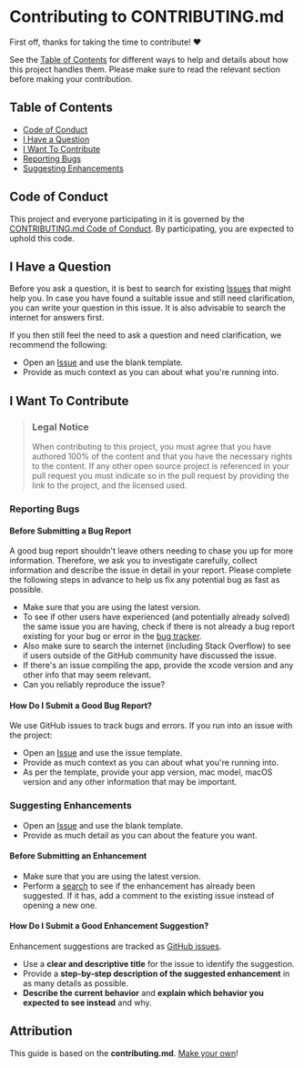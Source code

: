 # Contributing to CONTRIBUTING.md

First off, thanks for taking the time to contribute! ❤️

See the [Table of Contents](#table-of-contents) for different ways to help and details about how this project handles them. Please make sure to read the relevant section before making your contribution.


## Table of Contents

- [Code of Conduct](#code-of-conduct)
- [I Have a Question](#i-have-a-question)
- [I Want To Contribute](#i-want-to-contribute)
- [Reporting Bugs](#reporting-bugs)
- [Suggesting Enhancements](#suggesting-enhancements)


## Code of Conduct

This project and everyone participating in it is governed by the
[CONTRIBUTING.md Code of Conduct](CODE_OF_CONDUCT.md).
By participating, you are expected to uphold this code.


## I Have a Question

Before you ask a question, it is best to search for existing [Issues](issues) that might help you. In case you have found a suitable issue and still need clarification, you can write your question in this issue. It is also advisable to search the internet for answers first.

If you then still feel the need to ask a question and need clarification, we recommend the following:

- Open an [Issue](/issues/new) and use the blank template.
- Provide as much context as you can about what you're running into.

## I Want To Contribute

> ### Legal Notice 
> When contributing to this project, you must agree that you have authored 100% of the content and that you have the necessary rights to the content. If any other open source project is referenced in your pull request you must indicate so in the pull request by providing the link to the project, and the licensed used.

### Reporting Bugs


#### Before Submitting a Bug Report

A good bug report shouldn't leave others needing to chase you up for more information. Therefore, we ask you to investigate carefully, collect information and describe the issue in detail in your report. Please complete the following steps in advance to help us fix any potential bug as fast as possible.

- Make sure that you are using the latest version.
- To see if other users have experienced (and potentially already solved) the same issue you are having, check if there is not already a bug report existing for your bug or error in the [bug tracker](issues?q=label%3Abug).
- Also make sure to search the internet (including Stack Overflow) to see if users outside of the GitHub community have discussed the issue.
- If there's an issue compiling the app, provide the xcode version and any other info that may seem relevant.
- Can you reliably reproduce the issue?

#### How Do I Submit a Good Bug Report?

We use GitHub issues to track bugs and errors. If you run into an issue with the project:

- Open an [Issue](/issues/new) and use the issue template.
- Provide as much context as you can about what you're running into.
- As per the template, provide your app version, mac model, macOS version and any other information that may be important.


### Suggesting Enhancements
- Open an [Issue](/issues/new) and use the blank template.
- Provide as much detail as you can about the feature you want.

#### Before Submitting an Enhancement

- Make sure that you are using the latest version.
- Perform a [search](/issues) to see if the enhancement has already been suggested. If it has, add a comment to the existing issue instead of opening a new one.

#### How Do I Submit a Good Enhancement Suggestion?

Enhancement suggestions are tracked as [GitHub issues](/issues).

- Use a **clear and descriptive title** for the issue to identify the suggestion.
- Provide a **step-by-step description of the suggested enhancement** in as many details as possible.
- **Describe the current behavior** and **explain which behavior you expected to see instead** and why.


## Attribution
This guide is based on the **contributing.md**. [Make your own](https://contributing.md/)!
